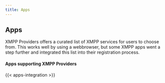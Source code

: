 ```yaml
---
title: Apps
---
```


## Apps

XMPP Providers offers a curated list of XMPP services for users to choose from. This works well by using a webbrowser, but some XMPP apps went a step further and integrated this list into their registration process.

#### Apps supporting XMPP Providers

{{< apps-integration >}}
